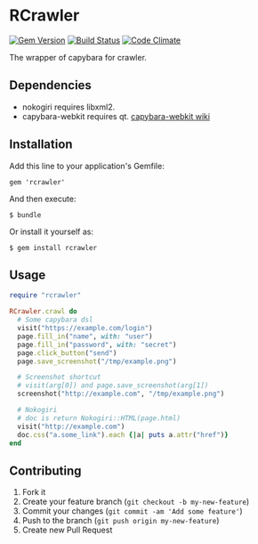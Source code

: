 # RCrawler

[![Gem Version](https://badge.fury.io/rb/rcrawler.png)](http://badge.fury.io/rb/rcrawler)
[![Build Status](https://travis-ci.org/i2bskn/rcrawler.png?branch=master)](https://travis-ci.org/i2bskn/rcrawler)
[![Code Climate](https://codeclimate.com/github/i2bskn/rcrawler.png)](https://codeclimate.com/github/i2bskn/rcrawler)

The wrapper of capybara for crawler.

## Dependencies

* nokogiri requires libxml2.
* capybara-webkit requires qt. [capybara-webkit wiki](https://github.com/thoughtbot/capybara-webkit/wiki/Installing-Qt-and-compiling-capybara-webkit)

## Installation

Add this line to your application's Gemfile:

    gem 'rcrawler'

And then execute:

    $ bundle

Or install it yourself as:

    $ gem install rcrawler

## Usage

```ruby
require "rcrawler"

RCrawler.crawl do
  # Some capybara dsl
  visit("https://example.com/login")
  page.fill_in("name", with: "user")
  page.fill_in("password", with: "secret")
  page.click_button("send")
  page.save_screenshot("/tmp/example.png")

  # Screenshot shortcut
  # visit(arg[0]) and page.save_screenshot(arg[1])
  screenshot("http://example.com", "/tmp/example.png")

  # Nokogiri
  # doc is return Nokogiri::HTML(page.html)
  visit("http://example.com")
  doc.css("a.some_link").each {|a| puts a.attr("href")}
end
```

## Contributing

1. Fork it
2. Create your feature branch (`git checkout -b my-new-feature`)
3. Commit your changes (`git commit -am 'Add some feature'`)
4. Push to the branch (`git push origin my-new-feature`)
5. Create new Pull Request
